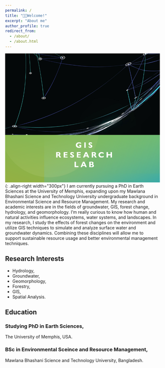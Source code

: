```yaml
---
permalink: /
title: "👋🏼Welcome!"
excerpt: "About me"
author_profile: true
redirect_from: 
  - /about/
  - /about.html
---
```




![Illustration of combining vision and language modalities](/images/GISLab.png){: .align-right width="300px"}
I am currently pursuing a PhD in Earth Sciences at the University of Memphis, expanding upon my Mawlana Bhashani Science and Technology University undergraduate background in Environmental Science and Resource Management. My research and academic interests are in the fields of groundwater, GIS, forest change, hydrology, and geomorphology. I’m really curious to know how human and natural activities influence ecosystems, water systems, and landscapes. In my research, I study the effects of forest changes on the environment and utilize GIS techniques to simulate and analyze surface water and groundwater dynamics. Combining these disciplines will allow me to support sustainable resource usage and better environmental management techniques.

## Research Interests

- Hydrology,
- Groundwater,
- Geomorphology,
- Forestry,
- GIS,
- Spatial Analysis.

## Education
### Studying PhD in Earth Sciences,  
The University of Memphis, USA.
### BSc in Environmental Sceince and Resource Management,  
Mawlana Bhashani Science and Technology University, Bangladesh.







